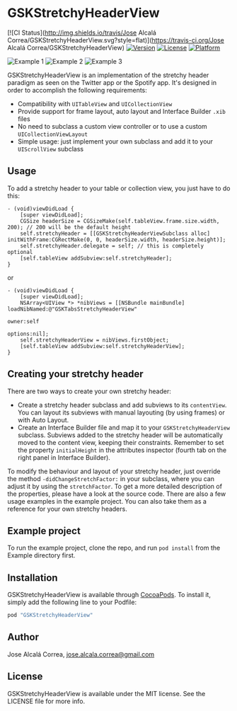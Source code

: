 # GSKStretchyHeaderView

[![CI Status](http://img.shields.io/travis/Jose Alcalá Correa/GSKStretchyHeaderView.svg?style=flat)](https://travis-ci.org/Jose Alcalá Correa/GSKStretchyHeaderView)
[![Version](https://img.shields.io/cocoapods/v/GSKStretchyHeaderView.svg?style=flat)](http://cocoapods.org/pods/GSKStretchyHeaderView)
[![License](https://img.shields.io/cocoapods/l/GSKStretchyHeaderView.svg?style=flat)](http://cocoapods.org/pods/GSKStretchyHeaderView)
[![Platform](https://img.shields.io/cocoapods/p/GSKStretchyHeaderView.svg?style=flat)](http://cocoapods.org/pods/GSKStretchyHeaderView)

![Example 1](https://raw.githubusercontent.com/gskbyte/GSKStretchyHeaderView/master/screenshots/airbnb.gif)
![Example 2](https://raw.githubusercontent.com/gskbyte/GSKStretchyHeaderView/master/screenshots/stretchy_blur.gif)
![Example 3](https://raw.githubusercontent.com/gskbyte/GSKStretchyHeaderView/master/screenshots/stretchy_tabs.gif)

GSKStretchyHeaderView is an implementation of the stretchy header paradigm as seen on the Twitter app or the Spotify app. It's designed in order to accomplish the following requirements:

- Compatibility with `UITableView` and `UICollectionView`
- Provide support for frame layout, auto layout and Interface Builder `.xib` files
- No need to subclass a custom view controller or to use a custom `UICollectionViewLayout`
- Simple usage: just implement your own subclass and add it to your `UIScrollView` subclass

## Usage

To add a stretchy header to your table or collection view, you just have to do this:

```objc
- (void)viewDidLoad {
    [super viewDidLoad];
    CGSize headerSize = CGSizeMake(self.tableView.frame.size.width, 200); // 200 will be the default height
    self.stretchyHeader = [[GSKStretchyHeaderViewSubclass alloc] initWithFrame:CGRectMake(0, 0, headerSize.width, headerSize.height)];
    self.stretchyHeader.delegate = self; // this is completely optional
    [self.tableView addSubview:self.stretchyHeader];
}
```
or
```objc
- (void)viewDidLoad {
    [super viewDidLoad];
    NSArray<UIView *> *nibViews = [[NSBundle mainBundle] loadNibNamed:@"GSKTabsStretchyHeaderView"
                                                                owner:self
                                                              options:nil];
    self.stretchyHeaderView = nibViews.firstObject;
    [self.tableView addSubview:self.stretchyHeaderView];
}
```

## Creating your stretchy header

There are two ways to create your own stretchy header:

- Create a stretchy header subclass and add subviews to its `contentView`. You can layout its subviews with manual layouting (by using frames) or with Auto Layout.
- Create an Interface Builder file and map it to your `GSKStretchyHeaderView` subclass. Subviews added to the stretchy header will be automatically moved to the content view, keeping their constraints. Remember to set the property `initialHeight` in the attributes inspector (fourth tab on the right panel in Interface Builder).

To modify the behaviour and layout of your stretchy header, just override the method `-didChangeStretchFactor:` in your subclass, where you can adjust it by using the `stretchFactor`. To get a more detailed description of the properties, please have a look at the source code. There are also a few usage examples in the example project. You can also take them as a reference for your own stretchy headers.

## Example project

To run the example project, clone the repo, and run `pod install` from the Example directory first.

## Installation

GSKStretchyHeaderView is available through [CocoaPods](http://cocoapods.org). To install it, simply add the following line to your Podfile:

```ruby
pod "GSKStretchyHeaderView"
```

## Author

Jose Alcalá Correa, jose.alcala.correa@gmail.com

## License

GSKStretchyHeaderView is available under the MIT license. See the LICENSE file for more info.
